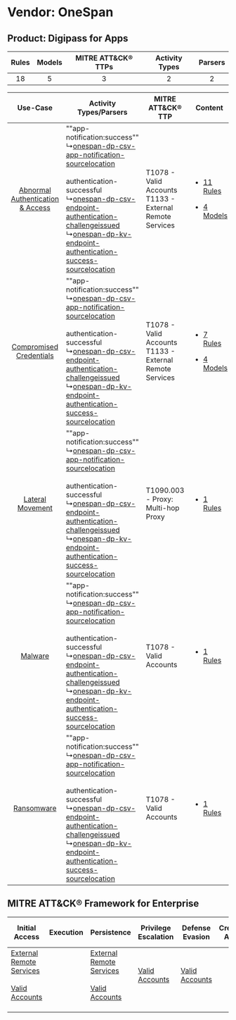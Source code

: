 Vendor: OneSpan
===============
Product: Digipass for Apps
--------------------------
| Rules | Models | MITRE ATT&CK® TTPs | Activity Types | Parsers |
|:-----:|:------:|:------------------:|:--------------:|:-------:|
|  18   |   5    |         3          |       2        |    2    |

|    Use-Case    | Activity Types/Parsers    | MITRE ATT&CK® TTP    | Content    |
|:----:| ---- | ---- | ---- |
| [Abnormal Authentication & Access](../../../UseCases/uc_abnormal_authentication_&_access.md) |  ""app-notification:success""<br> ↳[onespan-dp-csv-app-notification-sourcelocation](Ps/pC_onespandpcsvappnotificationsourcelocation.md)<br><br> authentication-successful<br> ↳[onespan-dp-csv-endpoint-authentication-challengeissued](Ps/pC_onespandpcsvendpointauthenticationchallengeissued.md)<br> ↳[onespan-dp-kv-endpoint-authentication-success-sourcelocation](Ps/pC_onespandpkvendpointauthenticationsuccesssourcelocation.md)<br> | T1078 - Valid Accounts<br>T1133 - External Remote Services<br> | [<ul><li>11 Rules</li></ul><ul><li>4 Models</li></ul>](RM/r_m_onespan_digipass_for_apps_Abnormal_Authentication_&_Access.md) |
|          [Compromised Credentials](../../../UseCases/uc_compromised_credentials.md)          |  ""app-notification:success""<br> ↳[onespan-dp-csv-app-notification-sourcelocation](Ps/pC_onespandpcsvappnotificationsourcelocation.md)<br><br> authentication-successful<br> ↳[onespan-dp-csv-endpoint-authentication-challengeissued](Ps/pC_onespandpcsvendpointauthenticationchallengeissued.md)<br> ↳[onespan-dp-kv-endpoint-authentication-success-sourcelocation](Ps/pC_onespandpkvendpointauthenticationsuccesssourcelocation.md)<br> | T1078 - Valid Accounts<br>T1133 - External Remote Services<br> | [<ul><li>7 Rules</li></ul><ul><li>4 Models</li></ul>](RM/r_m_onespan_digipass_for_apps_Compromised_Credentials.md)    |
|    [Lateral Movement](../../../UseCases/uc_lateral_movement.md)    |  ""app-notification:success""<br> ↳[onespan-dp-csv-app-notification-sourcelocation](Ps/pC_onespandpcsvappnotificationsourcelocation.md)<br><br> authentication-successful<br> ↳[onespan-dp-csv-endpoint-authentication-challengeissued](Ps/pC_onespandpcsvendpointauthenticationchallengeissued.md)<br> ↳[onespan-dp-kv-endpoint-authentication-success-sourcelocation](Ps/pC_onespandpkvendpointauthenticationsuccesssourcelocation.md)<br> | T1090.003 - Proxy: Multi-hop Proxy<br>    | [<ul><li>1 Rules</li></ul>](RM/r_m_onespan_digipass_for_apps_Lateral_Movement.md)    |
|    [Malware](../../../UseCases/uc_malware.md)    |  ""app-notification:success""<br> ↳[onespan-dp-csv-app-notification-sourcelocation](Ps/pC_onespandpcsvappnotificationsourcelocation.md)<br><br> authentication-successful<br> ↳[onespan-dp-csv-endpoint-authentication-challengeissued](Ps/pC_onespandpcsvendpointauthenticationchallengeissued.md)<br> ↳[onespan-dp-kv-endpoint-authentication-success-sourcelocation](Ps/pC_onespandpkvendpointauthenticationsuccesssourcelocation.md)<br> | T1078 - Valid Accounts<br>    | [<ul><li>1 Rules</li></ul>](RM/r_m_onespan_digipass_for_apps_Malware.md)    |
|    [Ransomware](../../../UseCases/uc_ransomware.md)    |  ""app-notification:success""<br> ↳[onespan-dp-csv-app-notification-sourcelocation](Ps/pC_onespandpcsvappnotificationsourcelocation.md)<br><br> authentication-successful<br> ↳[onespan-dp-csv-endpoint-authentication-challengeissued](Ps/pC_onespandpcsvendpointauthenticationchallengeissued.md)<br> ↳[onespan-dp-kv-endpoint-authentication-success-sourcelocation](Ps/pC_onespandpkvendpointauthenticationsuccesssourcelocation.md)<br> | T1078 - Valid Accounts<br>    | [<ul><li>1 Rules</li></ul>](RM/r_m_onespan_digipass_for_apps_Ransomware.md)    |

MITRE ATT&CK® Framework for Enterprise
--------------------------------------
| Initial Access                                                                                                                                   | Execution | Persistence                                                                                                                                      | Privilege Escalation                                                | Defense Evasion                                                     | Credential Access | Discovery | Lateral Movement | Collection | Command and Control                                                                                                                       | Exfiltration | Impact |
| ------------------------------------------------------------------------------------------------------------------------------------------------ | --------- | ------------------------------------------------------------------------------------------------------------------------------------------------ | ------------------------------------------------------------------- | ------------------------------------------------------------------- | ----------------- | --------- | ---------------- | ---------- | ----------------------------------------------------------------------------------------------------------------------------------------- | ------------ | ------ |
| [External Remote Services](https://attack.mitre.org/techniques/T1133)<br><br>[Valid Accounts](https://attack.mitre.org/techniques/T1078)<br><br> |           | [External Remote Services](https://attack.mitre.org/techniques/T1133)<br><br>[Valid Accounts](https://attack.mitre.org/techniques/T1078)<br><br> | [Valid Accounts](https://attack.mitre.org/techniques/T1078)<br><br> | [Valid Accounts](https://attack.mitre.org/techniques/T1078)<br><br> |                   |           |                  |            | [Proxy: Multi-hop Proxy](https://attack.mitre.org/techniques/T1090/003)<br><br>[Proxy](https://attack.mitre.org/techniques/T1090)<br><br> |              |        |